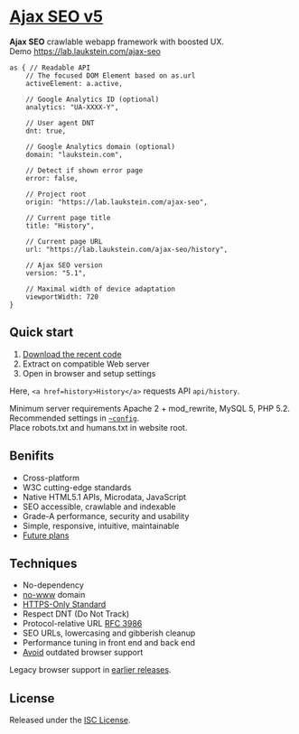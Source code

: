 # [Ajax SEO v5](https://lab.laukstein.com/ajax-seo)

**Ajax SEO** crawlable webapp framework with boosted UX.<br>
Demo <https://lab.laukstein.com/ajax-seo>

    as { // Readable API
        // The focused DOM Element based on as.url
        activeElement: a.active,

        // Google Analytics ID (optional)
        analytics: "UA-XXXX-Y",

        // User agent DNT
        dnt: true,

        // Google Analytics domain (optional)
        domain: "laukstein.com",

        // Detect if shown error page
        error: false,

        // Project root
        origin: "https://lab.laukstein.com/ajax-seo",

        // Current page title
        title: "History",

        // Current page URL
        url: "https://lab.laukstein.com/ajax-seo/history",

        // Ajax SEO version
        version: "5.1",

        // Maximal width of device adaptation
        viewportWidth: 720
    }


## Quick start

1. [Download the recent code](https://github.com/laukstein/ajax-seo/archive/master.zip)
2. Extract on compatible Web server
3. Open in browser and setup settings

Here, `<a href=history>History</a>` requests API `api/history`.

Minimum server requirements Apache 2 + mod_rewrite, MySQL 5, PHP 5.2.<br>
Recommended settings in [`~config`](~config).<br>
Place robots.txt and humans.txt in website root.


## Benifits

* Cross-platform
* W3C cutting-edge standards
* Native HTML5.1 APIs, Microdata, JavaScript
* SEO accessible, crawlable and indexable
* Grade-A performance, security and usability
* Simple, responsive, intuitive, maintainable
* [Future plans](https://github.com/laukstein/ajax-seo/wiki/Plans)


## Techniques

* No-dependency
* [no-www](http://no-www.org) domain
* [HTTPS-Only Standard](https://https.cio.gov)
* Respect DNT (Do Not Track)
* Protocol-relative URL [RFC 3986](http://tools.ietf.org/html/rfc3986#section-4.2)
* SEO URLs, lowercasing and gibberish cleanup
* Performance tuning in front end and back end
* [Avoid](http://dowebsitesneedtolookexactlythesameineverybrowser.com) outdated browser support

Legacy browser support in [earlier releases](https://github.com/laukstein/ajax-seo/releases).


## License

Released under the [ISC License](LICENSE).
